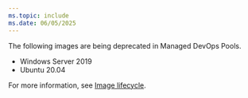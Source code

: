 ```yaml
---
ms.topic: include
ms.date: 06/05/2025
---
```


The following images are being deprecated in Managed DevOps Pools.

* Windows Server 2019
* Ubuntu 20.04

For more information, see [Image lifecycle](../configure-images.md#image-lifecycle).
